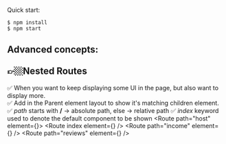 Quick start:

```
$ npm install
$ npm start
````
Advanced concepts:
<br />
<br />
👉🏼Nested Routes
--------------
✅ When you want to keep displaying some UI in the page, but also want to display more.
<br />
✅ Add <Outlet/> in the Parent element layout to show it's matching children element.
✅ *path* starts with **/** -> absolute path, else -> relative path
✅ *index* keyword used to denote the default component to be shown
  <Route path="host" element={<HostLayout />}>
    <Route index element={<Dashboard />} />
    <Route path="income" element={<Income />} />
    <Route path="reviews" element={<Reviews />} />
  </Route>

